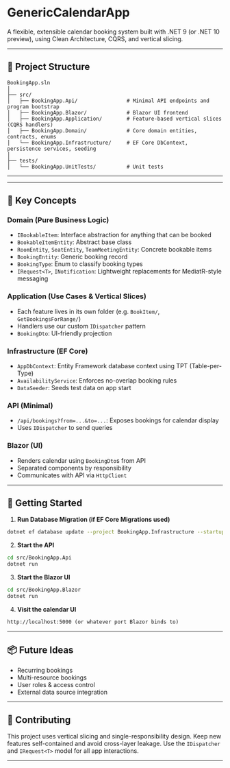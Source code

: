 # GenericCalendarApp

A flexible, extensible calendar booking system built with .NET 9 (or .NET 10 preview), using Clean Architecture, CQRS, and vertical slicing.

---

## 📐 Project Structure

```
BookingApp.sln
│
├── src/
│   ├── BookingApp.Api/                # Minimal API endpoints and program bootstrap
│   ├── BookingApp.Blazor/             # Blazor UI frontend
│   ├── BookingApp.Application/        # Feature-based vertical slices (CQRS handlers)
│   ├── BookingApp.Domain/             # Core domain entities, contracts, enums
│   └── BookingApp.Infrastructure/     # EF Core DbContext, persistence services, seeding
│
├── tests/
│   └── BookingApp.UnitTests/          # Unit tests
```

---


---

## 📁 Key Concepts

### Domain (Pure Business Logic)
- `IBookableItem`: Interface abstraction for anything that can be booked
- `BookableItemEntity`: Abstract base class
- `RoomEntity`, `SeatEntity`, `TeamMeetingEntity`: Concrete bookable items
- `BookingEntity`: Generic booking record
- `BookingType`: Enum to classify booking types
- `IRequest<T>`, `INotification`: Lightweight replacements for MediatR-style messaging

### Application (Use Cases & Vertical Slices)
- Each feature lives in its own folder (e.g. `BookItem/`, `GetBookingsForRange/`)
- Handlers use our custom `IDispatcher` pattern
- `BookingDto`: UI-friendly projection

### Infrastructure (EF Core)
- `AppDbContext`: Entity Framework database context using TPT (Table-per-Type)
- `AvailabilityService`: Enforces no-overlap booking rules
- `DataSeeder`: Seeds test data on app start

### API (Minimal)
- `/api/bookings?from=...&to=...`: Exposes bookings for calendar display
- Uses `IDispatcher` to send queries

### Blazor (UI)
- Renders calendar using `BookingDto`s from API
- Separated components by responsibility
- Communicates with API via `HttpClient`

---

## 🚀 Getting Started

1. **Run Database Migration (if EF Core Migrations used)**
```bash
dotnet ef database update --project BookingApp.Infrastructure --startup-project BookingApp.Api
```

2. **Start the API**
```bash
cd src/BookingApp.Api
dotnet run
```

3. **Start the Blazor UI**
```bash
cd src/BookingApp.Blazor
dotnet run
```

4. **Visit the calendar UI**
```
http://localhost:5000 (or whatever port Blazor binds to)
```

---

## 📦 Future Ideas

- Recurring bookings
- Multi-resource bookings
- User roles & access control
- External data source integration

---

## 🙌 Contributing

This project uses vertical slicing and single-responsibility design. Keep new features self-contained and avoid cross-layer leakage. Use the `IDispatcher` and `IRequest<T>` model for all app interactions.

---
